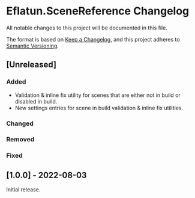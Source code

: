 # Eflatun.SceneReference Changelog
All notable changes to this project will be documented in this file.

The format is based on [Keep a Changelog](https://keepachangelog.com/en/1.0.0/), and this project adheres to [Semantic Versioning](https://semver.org/spec/v2.0.0.html).



## [Unreleased]

### Added
- Validation & inline fix utility for scenes that are either not in build or disabled in build.
- New settings entries for scene in build validation & inline fix utilities.

### Changed

### Removed

### Fixed



## [1.0.0] - 2022-08-03

Initial release.
